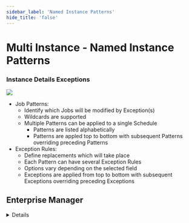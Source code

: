 ```yaml
---
sidebar_label: 'Named Instance Patterns'
hide_title: 'false'
---
```


<head>
  <meta name="robots" content="noindex, nofollow" />
</head>

# Multi Instance - Named Instance Patterns

### Instance Details Exceptions

![](../static/imgadvanced/MINI_Patterns.png)

* Job Patterns:
  * Identify which Jobs will be modified by Exception(s)
  * Wildcards are supported
  * Multiple Patterns can be applied to a single Schedule
    * Patterns are listed alphabetically
    * Patterns are appled top to bottom with subsequent Patterns overriding preceding Patterns
* Exception Rules:
  * Define replacements which will take place
  * Each Pattern can have several Exception Rules
  * Options vary depending on the selected field
  * Exceptions are applied from top to bottom with subsequent Exceptions overriding preceding Exceptions


## Enterprise Manager

<details>

#### Schedule Named Instances - Create Patterns

###### Instance Details Exceptions

* Job Patterns:
    * Identify which Jobs will be modified by Exception(s)
    * Wildcards are supported
    * Multiple Patterns can be applied to a single Schedule
        * Patterns are listed alphabetically
        * Patterns are appled top to bottom with subsequent Patterns overriding preceding Patterns

* Exception Rules:
    * Define replacements which will take place
    * Each Pattern can have several Exception Rules
    * Options vary depending on the selected field
    * Exceptions are applied from top to bottom with subsequent Exceptions overriding preceding Exceptions

</details>